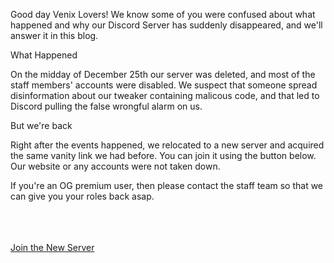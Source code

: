 Good day Venix Lovers! We know some of you were confused about what happened and why our Discord Server has suddenly disappeared, and we'll answer it in this blog.
<br />


<div class="bubble">What Happened</div>

On the midday of December 25th our server was deleted, and most of the staff members' accounts were disabled. We suspect that someone spread disinformation about our tweaker containing malicous code, and that led to Discord pulling the false wrongful alarm on us.


<div class="bubble">But we're back</div>

Right after the events happened, we relocated to a new server and acquired the same vanity link we had before. You can join it using the button below.
Our website or any accounts were not taken down. 
<br />

If you're an OG premium user, then please contact the staff team so that we can give you your roles back asap.


<br />
<br />
<br />
<a href="https://discord.gg/tweaks">
  <div class="bubble" style={{border: "1px grey", background: "none"}}>Join the New Server</div>
</a>
